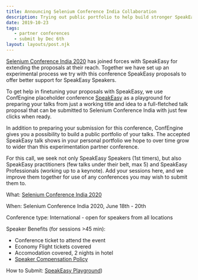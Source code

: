 ```yaml
---
title: Announcing Selenium Conference India Collaboration
description: Trying out public portfolio to help build stronger SpeakEasy proposals
date: 2019-10-23
tags:
   - partner conferences
   - submit by Dec 6th
layout: layouts/post.njk
---
```


[Selenium Conference India 2020](https://confengine.com/selenium-conf-2020) has joined forces with SpeakEasy for extending the proposals at their reach. Together we have set up an experimental process we try with this conference SpeakEasy proposals to offer better support for SpeakEasy Speakers.

To get help in finetuning your proposals with SpeakEasy, we use ConfEngine placeholder conference [SpeakEasy](https://confengine.com/speak-easy) as a playground for preparing your talks from just a working title and idea to a full-fletched talk proposal that can be submitted to Selenium Conference India with just few clicks when ready.

In addition to preparing your submission for this conference, ConfEngine gives you a possibility to build a public portfolio of your talks. The accepted SpeakEasy talk shows in your personal portfolio we hope to over time grow to wider than this experimentation partner conference.

For this call, we seek not only SpeakEasy Speakers (1st timers), but also SpeakEasy practitioners (few talks under their belt, max 5) and SpeakEasy Professionals (working up to a keynote). Add your sessions here, and we improve them together for use of any conferences you may wish to submit them to.

What: [Selenium Conference India 2020](https://confengine.com/selenium-conf-2020)

When: Selenium Conference India 2020, June 18th - 20th

Conference type: International - open for speakers from all locations

Speaker Benefits (for sessions >45 min):
   * Conference ticket to attend the event
   * Economy Flight tickets covered
   * Accomodation covered, 2 nights in hotel
   * [Speaker Compensation Policy](https://2020.seleniumconf.in/speakers.html#compensation)

How to Submit: [SpeakEasy Playground](https://confengine.com/speak-easy))


